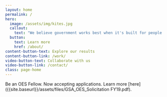 ```yaml
---
layout: home
permalink: /
hero:
  image: /assets/img/kites.jpg
  callout:
    text: "We believe government works best when it's built for people."
  button:
    text: Learn more
    href: /about/
content-button-text: Explore our results
content-button-link: /work/
video-button-text: Collaborate with us
video-button-link: /contact/
class: page-home
---
```

Be an OES Fellow. Now accepting applications. Learn more [here]({{site.baseurl}}/assets/files/GSA_OES_Solicitation FY19.pdf). 
